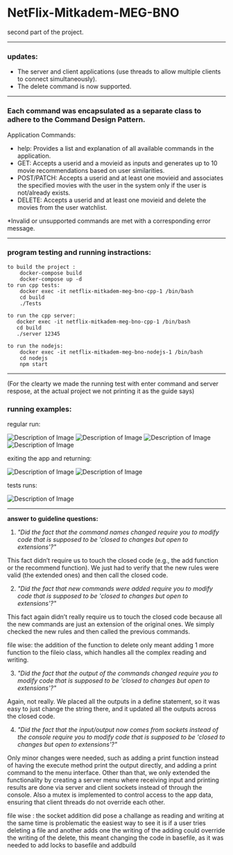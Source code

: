 # NetFlix-Mitkadem-MEG-BNO
second part of the project.

---------------------------------------------------------------------------------------------------------------------------------------------------------------------------------------------------------------------

### updates:
-  The server and client applications (use threads to allow multiple clients to connect simultaneously).
-  The delete command is now supported.
  
-------------------------------------------------------------------------------------------------------------------------------------------------------------------------------------------------------------------------------------------------------------------------
### Each command was encapsulated as a separate class to adhere to the Command Design Pattern.

Application Commands:
- help: Provides a list and explanation of all available commands in the application.
- GET: Accepts a userid and a movieid as inputs and generates up to 10 movie recommendations based on user similarities.
- POST/PATCH: Accepts a userid and at least one movieid and associates the specified movies with the user in the system only if
   the user is not/already exists.
- DELETE: Accepts a userid and at least one movieid and delete the movies from the user watchlist.
  
*Invalid or unsupported commands are met with a corresponding error message.
  
----------------------------------------------------------------------------------------------------------------------------------------------------------------------------------------------------------------------------------------------------------------------------


### program testing and running instractions:

    to build the project :
        docker-compose build
        docker-compose up -d
    to run cpp tests:
        docker exec -it netflix-mitkadem-meg-bno-cpp-1 /bin/bash
        cd build
        ./Tests

    to run the cpp server:
       docker exec -it netflix-mitkadem-meg-bno-cpp-1 /bin/bash
       cd build
       ./server 12345 

    to run the nodejs:
        docker exec -it netflix-mitkadem-meg-bno-nodejs-1 /bin/bash
        cd nodejs
        npm start

----------------------------------------------------------------------------------------------------------------------------------------------------------------------------------------------------------------------------------------------------------------------------

(For the clearty we made the running test with enter command and server respose, at the actual project we not printing it as the guide says)
### running examples:

regular run:

![Description of Image](photos/multy1.png)
![Description of Image](photos/multy2.png)
![Description of Image](photos/multy3.png)
![Description of Image](photos/multy4.png)

exiting the app and returning:

![Description of Image](photos/RESUME.png)
![Description of Image](photos/RESUME2.png)


tests runs:

![Description of Image](photos/TESTS.png)

----------------------------------------------------------------------------------------------------------------------------------------------------------------------------------------------------------------------------------------------------------------------------

 **answer to guideline questions:**

1. *"Did the fact that the command names changed require you to modify code that is supposed to be 'closed to changes but open to extensions'?"*

This fact didn’t require us to touch the closed code (e.g., the add function or the recommend function). We just had to verify that 
the new rules were valid (the extended ones) and then call the closed code.



2. *"Did the fact that new commands were added require you to modify code that is supposed to be 'closed to changes but open to extensions'?"*

This fact again didn’t really require us to touch the closed code because all the new commands are just an extension of the original ones. We simply checked the new rules and then called the previous commands.

file wise:  the addition of the function to delete only meant adding 1 more function to the fileio class,
            which handles all the complex reading and writing.



3. *"Did the fact that the output of the commands changed require you to modify code that is supposed to be 'closed to changes but open to extensions'?"*

Again, not really. We placed all the outputs in a define statement, so it was easy to just change the string there, and it updated 
all the outputs across the closed code.



4. *"Did the fact that the input/output now comes from sockets instead of the console require you to modify code that is supposed to be 'closed to changes but open to extensions'?"*

Only minor changes were needed, such as adding a print function instead of having the execute method print the output directly, and adding a print command to the menu interface. Other than that, we only extended the functionality by creating a server menu where receiving input and printing results are done via server and client sockets instead of through the console.
Also  a mutex is implemented to control access to the app data, ensuring that client threads do not override each other.
 
file wise : the socket addition did pose a challange as reading and writing at the same time is problematic
            the easiest way to see it is if a user tries deleting a file and another adds one the writing of the adding could override the writing of the delete,
            this meant changing the code in basefile, as it was needed to add locks to basefile and addbuild

